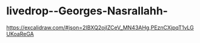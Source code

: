 # livedrop--Georges-Nasrallahh-

https://excalidraw.com/#json=2IBXQ2ojIZCeV_MN43AHg,PEznCXjpqT1vLGUKoaReGA
